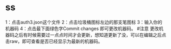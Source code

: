 # ss
1：点击auth3.json这个文件
2：点击垃圾桶图标左边的那支笔图标
3：输入你的机器码
4：点击最下面绿色字Commit changes
即可更改机器码。
#注意
更改机器码之后有时候需要过一点点时间才会更新，想知道更新了没，可以在编辑之后点击raw，即可查看是否已经显示为最新的机器码。
